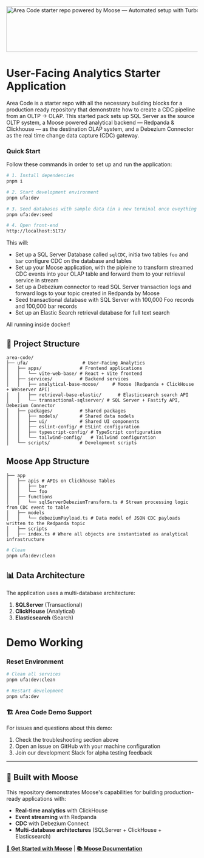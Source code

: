 <img width="1074" height="120" alt="Area Code starter repo powered by Moose — Automated setup with Turborepo" src="https://github.com/user-attachments/assets/a860328a-cb75-41a2-ade4-b9a0624918e0" />

# User-Facing Analytics Starter Application

Area Code is a starter repo with all the necessary building blocks for a production ready repository that demonstrate how to create a CDC pipeline from an OLTP -> OLAP. This started pack sets up SQL Server as the source OLTP system, a Moose powered analytical backend — Redpanda & Clickhouse — as the destination OLAP system, and a Debezium Connector as the real time change data capture (CDC) gateway.


### Quick Start

Follow these commands in order to set up and run the application:

```bash
# 1. Install dependencies
pnpm i

# 2. Start development environment
pnpm ufa:dev

# 3. Seed databases with sample data (in a new terminal once eveything has started up.. this may take around 30 seconds)
pnpm ufa:dev:seed

# 4. Open front-end
http://localhost:5173/
```

This will:
- Set up a SQL Server Database called `sqlCDC`, initia two tables `foo` and `bar` configure CDC on the database and tables
- Set up your Moose application, with the pipleine to transform streamed CDC events into your OLAP table and forward them to your retrieval service in stream
- Set up a Debezium connector to read SQL Server transaction logs and forward logs to your topic created in Redpanda by Moose
- Seed transactional database with SQL Server with 100,000 Foo records and 100,000 bar records
- Set up an Elastic Search retrieval database for full text search

All running inside docker! 

## 📁 Project Structure

```
area-code/
├── ufa/                    # User-Facing Analytics
│   ├── apps/              # Frontend applications
│   │   └── vite-web-base/ # React + Vite frontend
│   ├── services/          # Backend services
│   │   ├── analytical-base-moose/     # Moose (Redpanda + ClickHouse + Webserver API)
│   │   ├── retrieval-base-elastic/      # Elasticsearch search API
│   │   └── transactional-sqlserver/ # SQL Server + Fastify API, Debezium Connector
│   ├── packages/          # Shared packages
│   │   ├── models/        # Shared data models
│   │   ├── ui/            # Shared UI components
│   │   ├── eslint-config/ # ESLint configuration
│   │   ├── typescript-config/ # TypeScript configuration
│   │   └── tailwind-config/   # Tailwind configuration
│   └── scripts/           # Development scripts
```

## Moose App Structure

```
├── app
│   ├── apis # APIs on Clickhouse Tables
│   │   ├── bar 
│   │   └── foo
│   ├── functions
│   │   └── sqlServerDebeziumTransform.ts # Stream processing logic from CDC event to table 
│   ├── models
│   │   └── debeziumPayload.ts # Data model of JSON CDC payloads written to the Redpanda topic
│   ├── scripts
│   ├── index.ts # Where all objects are instantiated as analytical infrastructure 

```

```bash
# Clean
pnpm ufa:dev:clean
```


## 📊 Data Architecture

The application uses a multi-database architecture:

1. **SQLServer** (Transactional)
2. **ClickHouse** (Analytical)
3. **Elasticsearch** (Search)

# Demo Working


### Reset Environment

```bash
# Clean all services
pnpm ufa:dev:clean

# Restart development
pnpm ufa:dev
```

### 🏗️ **Area Code Demo Support**

For issues and questions about this demo:

1. Check the troubleshooting section above
2. Open an issue on GitHub with your machine configuration
3. Join our development Slack for alpha testing feedback

---

## 🦌 **Built with Moose**

This repository demonstrates Moose's capabilities for building production-ready applications with:

- **Real-time analytics** with ClickHouse
- **Event streaming** with Redpanda
- **CDC** with Debezium Connect
- **Multi-database architectures** (SQLServer + ClickHouse + Elasticsearch)

**[🚀 Get Started with Moose](https://github.com/514-labs/moose)** | **[📚 Moose Documentation](https://docs.fiveonefour.com/moose)**

